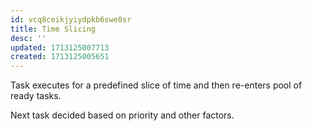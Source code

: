 ```yaml
---
id: vcq8ceikjyiydpkb6swe0sr
title: Time Slicing
desc: ''
updated: 1713125007713
created: 1713125005651
---
```


Task executes for a predefined slice of time and then re-enters pool of ready tasks.

Next task decided based on priority and other factors.